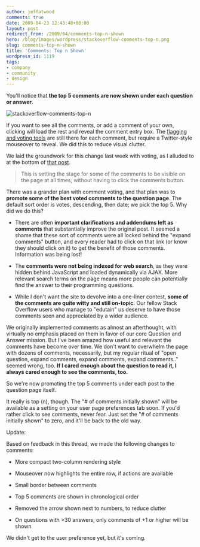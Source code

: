 ```yaml
---
author: jeffatwood
comments: true
date: 2009-04-23 12:43:48+00:00
layout: post
redirect_from: /2009/04/comments-top-n-shown
hero: /blog/images/wordpress/stackoverflow-comments-top-n.png
slug: comments-top-n-shown
title: 'Comments: Top n Shown'
wordpress_id: 1119
tags:
- company
- community
- design
---
```



You'll notice that **the top 5 comments are now shown under each question or answer**.



![stackoverflow-comments-top-n](/blog/images/wordpress/stackoverflow-comments-top-n.png)



If you want to see all the comments, or add a comment of your own, clicking will load the rest and reveal the comment entry box. The [flagging and voting tools](http://blog.stackoverflow.com/2009/04/comments-now-with-flags-and-votes/) are still there for each comment, but require a Twitter-style mouseover to reveal. We did this to reduce visual clutter.



We laid the groundwork for this change last week with voting, as I alluded to at the bottom of [that post](http://blog.stackoverflow.com/2009/04/comments-now-with-flags-and-votes/).





<blockquote>
This is setting the stage for some of the comments to be visible on the page at all times, without having to click the comments button.
</blockquote>





There was a grander plan with comment voting, and that plan was to **promote some of the best voted comments to the question page**. The default sort order is votes, descending, then date; we pick the top 5. Why did we do this? 







  * There are often **important clarifications and addendums left as comments** that substantially improve the original post. It seemed a shame that these sort of comments were all locked behind the "expand comments" button, and every reader had to click on that link (or know they should click on it) to get the benefit of those comments. Information was being lost!

  * The **comments were not being indexed for web search**, as they were hidden behind JavaScript and loaded dynamically via AJAX. More relevant search terms on the page means more people can potentially find the answer to their programming questions.

  * While I don't want the site to devolve into a one-liner contest, **some of the comments are quite witty and still on-topic**. Our fellow Stack Overflow users who manage to "edutain" us deserve to have those comments seen and appreciated by a wider audience.




We originally implemented comments as almost an afterthought, with virtually no emphasis placed on them in favor of our core Question and Answer mission. But I've been amazed how useful and relevant the comments have become over time. We don't want to overwhelm the page with dozens of comments, necessarily, but my regular ritual of "open question, expand comments, expand comments, expand comments.." seemed wrong, too. **If I cared enough about the question to read it, I always cared enough to see the comments, too.**



So we're now promoting the top 5 comments under each post to the question page itself.



It really is top (n), though. The "# of comments initially shown" will be available as a setting on your user page preferences tab soon. If you'd rather click to see comments, never fear. Just set the "# of comments initially shown" to zero, and it'll be back to the old way.



Update:



Based on feedback in this thread, we made the following changes to comments:







  * More compact two-column rendering style

  * Mouseover now highlights the entire row, if actions are available

  * Small border between comments

  * Top 5 comments are shown in chronological order

  * Removed the arrow shown next to numbers, to reduce clutter

  * On questions with >30 answers, only comments of +1 or higher will be shown




We didn't get to the user preference yet, but it's coming.

